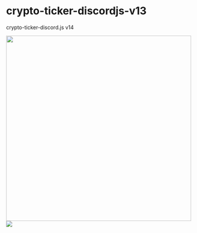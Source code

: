 # crypto-ticker-discordjs-v13
crypto-ticker-discord.js v14

<image src="https://github.com/danunaise/crypto-ticker-discordjs-v14/blob/main/202312051942.gif" width='500px' height='500px'></image>
<image src="https://github.com/danunaise/crypto-ticker-discordjs-v14/blob/main/ticker.png"></image>
